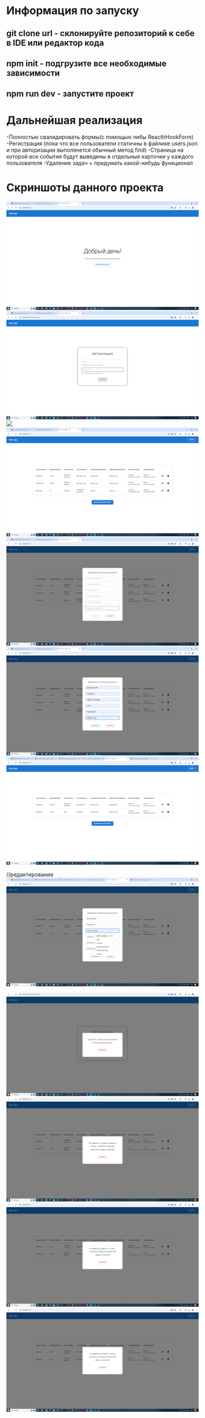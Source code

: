 
<h1>Информация по запуску</h1>
<h2>git clone url - cклонируйте репозиторий к себе в IDE или редактор кода</h2>
<h2>npm init - подгрузите все необходимые зависимости</h2>
<h2>npm run dev - запустите проект</h2>

# Дальнейшая реализация 
-Полностью свалидировать формы(с помощью либы ReacthHookForm)
-Регистрация (пока что все пользователи статичны в файлике users.json и при авторизации выполянется обычный метод find)
-Страница на которой все события будут выведены в отдельные карточки у каждого пользователя
-Удаление задач + придумать какой-нибудь функционал

# Скриншоты данного проекта

<img src="https://github.com/flavokrkkk/test-task-app/blob/master/screens/2024-05-29_11-14-44.png">

<img src="https://github.com/flavokrkkk/test-task-app/blob/master/screens/2024-05-29_11-14-31.png">

<img src="https://github.com/flavokrkkk/test-task-appt/blob/master/screens/2024-05-29_12-56-18.png">

<img src="https://github.com/flavokrkkk/test-task-app/blob/master/screens/2024-05-29_11-15-14.png">

<img src="https://github.com/flavokrkkk/test-task-app/blob/master/screens/2024-05-29_11-15-21.png">

<img src="https://github.com/flavokrkkk/test-task-app/blob/master/screens/2024-05-29_11-16-17.png">

<img src="https://github.com/flavokrkkk/test-task-app/blob/master/screens/2024-05-29_11-53-14.png">

//редактирование
<img src="https://github.com/flavokrkkk/test-task-app/blob/master/screens/2024-05-29_11-54-19.png">

<img src="https://github.com/flavokrkkk/test-task-app/blob/master/screens/2024-05-29_12-52-31.png">

<img src="https://github.com/flavokrkkk/test-task-app/blob/master/screens/2024-05-29_12-54-33.png">

<img src="https://github.com/flavokrkkk/test-task-app/blob/master/screens/2024-05-29_12-54-59.png">

<img src="https://github.com/flavokrkkk/test-task-app/blob/master/screens/2024-05-29_12-56-18.png">
